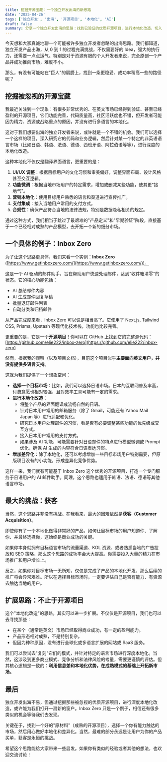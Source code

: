 ```yaml
---
title: 挖掘开源宝藏：一个独立开发出海的新思路
date: '2025-04-26' 
tags: ['独立开发', '出海', '开源项目', '本地化', 'AI']
draft: false
summary: 分享一个独立开发出海的思路：找到已验证的优质开源项目，进行本地化改造，切入特定语言市场。以 AI 邮件助手 Inbox Zero 为例，探讨其可行性与挑战。
---
```


今天想和大家真诚地聊一个可能被许多独立开发者忽略的出海思路。我们都知道，独立开发产品出海，从 0 到 1 的过程充满挑战，不仅需要好的 Idea，强大的执行力，还需要一点点运气。特别是对于资源有限的个人开发者来说，完全原创一个产品并成功推向市场，难度不小。

那么，有没有可能站在"巨人"的肩膀上，找到一条更稳妥、成功率稍高一些的路径呢？

## 挖掘被忽视的开源宝藏

我最近关注到一个现象：有很多非常优秀的、在英文市场已经得到验证、甚至已经盈利的开源项目，它们功能完善，代码质量高，社区活跃度也不错，但开发者可能因为精力、资源或战略重点的原因，并没有进行多语言的本地化。

这对于我们想要出海的独立开发者来说，或许就是一个不错的机会。我们可以选择一个这样的项目，深入研究它的代码和业务逻辑，然后针对某一个特定的非英语语言市场（比如日语、韩语、法语、德语、西班牙语、阿拉伯语等等），进行深度的本地化改造。

这种本地化不仅仅是翻译界面语言，更重要的是：

1.  **UI/UX 调整**：根据目标用户的文化习惯和审美偏好，调整界面布局、设计风格甚至交互逻辑。
2.  **功能微调**：根据当地市场用户的特定需求，增加或删减某些功能，使其更"接地气"。
3.  **营销本地化**：使用目标用户熟悉的语言和渠道进行宣传推广。
4.  **支付集成**：接入当地用户常用的支付方式。
5.  **合规性**：确保产品符合当地的法律法规，特别是数据隐私相关的规定。

通过这种方式，我们相当于跳过了最艰难的"产品定义"和"早期验证"阶段，直接基于一个已经相对成熟的产品模型，去开拓一个新的细分市场。

## 一个具体的例子：Inbox Zero

为了让这个思路更具体，我们来看一个实例：**Inbox Zero** ([https://www.getinboxzero.com/](https://www.getinboxzero.com/))。

这是一个 AI 驱动的邮件助手，旨在帮助用户快速处理邮件，达到"收件箱清零"的状态。它的核心功能包括：

*   AI 总结邮件内容
*   AI 生成邮件回复草稿
*   批量退订邮件列表
*   自动分类和归档邮件

从产品完成度来看，Inbox Zero 可以说是相当高了。它使用了 Next.js, Tailwind CSS, Prisma, Upstash 等现代化技术栈，功能也比较完善。

更重要的是，它是一个**开源项目**！你可以在 GitHub 上找到它的完整源代码：[https://github.com/elie222/inbox-zero](https://github.com/elie222/inbox-zero)

然而，根据我的观察（以及项目文档），目前这个项目似乎**主要面向英文用户，并没有提供多语言支持**。

这就为我们提供了一个想象空间：

*   **选择一个目标市场**：比如，我们可以选择日语市场。日本的互联网普及率高，付费意愿也相对较强，且对效率工具可能有一定的需求。
*   **进行本地化改造**：
    *   将整个产品的界面翻译成流畅自然的日语。
    *   针对日本用户常用的邮箱服务（除了 Gmail，可能还有 Yahoo Mail Japan 等）进行适配和优化。
    *   研究日本用户处理邮件的习惯，看是否有必要调整某些功能的优先级或交互方式。
    *   接入日本用户常用的支付方式。
    *   如果涉及 AI 功能，可能需要针对日语邮件的特点进行模型微调或 Prompt 优化，确保 AI 生成的内容符合日语表达习惯。
*   **增加差异化**：除了本地化，还可以考虑增加一些目标市场用户特别需要，但原版项目没有的小功能，形成差异化竞争优势。

这样一来，我们就有可能基于 Inbox Zero 这个优秀的开源项目，打造一个专门服务于日语用户的 AI 邮件助手。同理，这个思路也适用于韩语、法语、德语等其他语言市场。

## 最大的挑战：获客

当然，这个思路并非没有挑战。在我看来，最大的困难依然是**获客（Customer Acquisition）**。

即使你有了一个本地化做得非常好的产品，如何让目标市场的用户知道你、了解你、并最终选择你，这始终是商业成功的关键。

如果你本身就拥有目标语言市场的流量渠道、KOL 资源、或者熟悉当地的广告投放和 SEO 策略，那么这个思路的成功率会大大提高。你需要投入大量的精力在市场推广和用户增长上。

反之，如果你对目标市场一无所知，仅仅是完成了产品的本地化开发，那么后续的推广将会异常艰难。所以在选择目标市场时，一定要评估自己是否有能力、有资源去触达当地的用户。

## 扩展思路：不止于开源项目

这个"本地化改造"的思路，其实可以进一步扩展。不仅仅是开源项目，我们也可以去寻找那些：

*   在某个（通常是英文）市场已经取得商业成功，有一定的盈利能力。
*   产品形态相对成熟，不是特别复杂。
*   但因为种种原因，没有进行全球化或多语言扩展的网站或 SaaS 服务。

我们可以尝试去"复刻"它们的模式，并针对特定的语言市场进行深度本地化。当然，这涉及到更多商业模式、竞争分析和法律风险的考量，需要更谨慎的评估。但其核心逻辑是一致的：**利用信息差和本地化优势，在成熟模式的基础上开拓新市场。**

## 最后

独立开发出海不易，但通过挖掘那些被忽视的优质开源项目，进行深度本地化改造，或许能为我们打开一扇新的窗户。Inbox Zero 只是一个例子，相信还有很多类似的机会等待我们去发现。

关键在于，找到一个好的"原材料"（成熟的开源项目），选择一个你有能力触达的市场，然后用心做好本地化和差异化。当然，最难的部分永远是让用户为你的产品买单，获客是永恒的挑战。

希望这个思路能给大家带来一些启发。如果你有类似的经验或者其他的想法，也欢迎交流讨论！ 